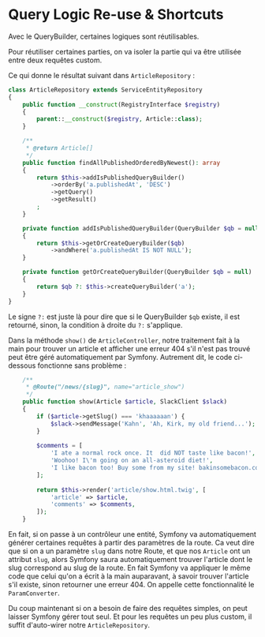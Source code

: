 # Query Logic Re-use & Shortcuts

Avec le QueryBuilder, certaines logiques sont réutilisables.  

Pour réutiliser certaines parties, on va isoler la partie qui va être utilisée entre deux requêtes custom.  

Ce qui donne le résultat suivant dans `ArticleRepository` :
```PHP
class ArticleRepository extends ServiceEntityRepository
{
    public function __construct(RegistryInterface $registry)
    {
        parent::__construct($registry, Article::class);
    }

    /**
     * @return Article[]
     */
    public function findAllPublishedOrderedByNewest(): array
    {
        return $this->addIsPublishedQueryBuilder()
            ->orderBy('a.publishedAt', 'DESC')
            ->getQuery()
            ->getResult()
        ;
    }

    private function addIsPublishedQueryBuilder(QueryBuilder $qb = null)
    {
        return $this->getOrCreateQueryBuilder($qb)
            ->andWhere('a.publishedAt IS NOT NULL');
    }

    private function getOrCreateQueryBuilder(QueryBuilder $qb = null)
    {
        return $qb ?: $this->createQueryBuilder('a');
    }
}
```

Le signe `?:` est juste là pour dire que si le QueryBuilder `$qb` existe, il est retourné, sinon, la condition à droite 
du `?:` s'applique.  


Dans la méthode `show()` de `ArticleController`, notre traitement fait à la main pour trouver un article et afficher une 
erreur 404 s'il n'est pas trouvé peut être géré automatiquement par Symfony. Autrement dit, le code ci-dessous 
fonctionne sans problème :
```PHP
    /**
     * @Route("/news/{slug}", name="article_show")
     */
    public function show(Article $article, SlackClient $slack)
    {
        if ($article->getSlug() === 'khaaaaaan') {
            $slack->sendMessage('Kahn', 'Ah, Kirk, my old friend...');
        }
        
        $comments = [
            'I ate a normal rock once. It  did NOT taste like bacon!',
            'Woohoo! I\'m going on an all-asteroid diet!',
            'I like bacon too! Buy some from my site! bakinsomebacon.com',
        ];
        
        return $this->render('article/show.html.twig', [
            'article' => $article,
            'comments' => $comments,
        ]);
    }
```
En fait, si on passe à un contrôleur une entité, Symfony va automatiquement générer certaines requêtes 
à partir des paramètres de la route. Ca veut dire que si on a un paramètre `slug` dans notre Route, et que 
nos `Article` ont un attribut `slug`, alors Symfony saura automatiquement trouver l'article dont le slug 
correspond au slug de la route. En fait Symfony va appliquer le même code que celui qu'on a écrit à la main
auparavant, à savoir trouver l'article s'il existe, sinon retourner une erreur 404. On appelle cette fonctionnalité
le `ParamConverter`.  

Du coup maintenant si on a besoin de faire des requêtes simples, on peut laisser Symfony gérer tout seul. Et pour 
les requêtes un peu plus custom, il suffit d'auto-wirer notre `ArticleRepository`.